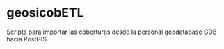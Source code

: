 # geosicobETL
Scripts para importar las coberturas desde la personal geodatabase GDB hacia PostGIS.
